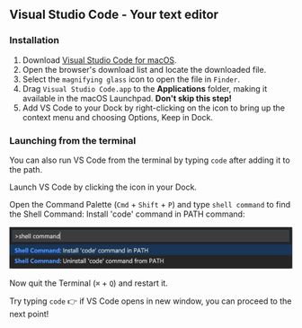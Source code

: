 ## Visual Studio Code - Your text editor

### Installation

1. Download [Visual Studio Code for macOS](https://code.visualstudio.com/Download).
2. Open the browser's download list and locate the downloaded file.
3. Select the `magnifying glass` icon to open the file in `Finder`.
4. Drag `Visual Studio Code.app` to the **Applications** folder, making it available in the macOS Launchpad. **Don't skip this step!**
5. Add VS Code to your Dock by right-clicking on the icon to bring up the context menu and choosing Options, Keep in Dock.

### Launching from the terminal

You can also run VS Code from the terminal by typing `code` after adding it to the path.

Launch VS Code by clicking the icon in your Dock.

Open the Command Palette (`Cmd` + `Shift` + `P`) and type `shell command` to find the Shell Command: Install 'code' command in PATH command:

![](images/mac_vscode_command.png)

Now quit the Terminal (`⌘` + `Q`) and restart it.

Try typing `code` :point_right: if VS Code opens in new window, you can proceed to the next point!
